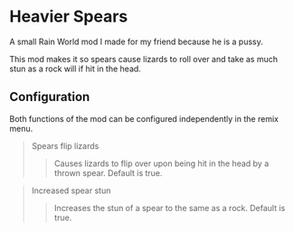 ﻿# Heavier Spears

A small Rain World mod I made for my friend because he is a pussy.

This mod makes it so spears cause lizards to roll over and take as much stun as a rock will if hit in the head.

## Configuration

Both functions of the mod can be configured independently in the remix menu.

> Spears flip lizards
>> Causes lizards to flip over upon being hit in the head by a thrown spear. Default is true.

> Increased spear stun
>> Increases the stun of a spear to the same as a rock. Default is true.